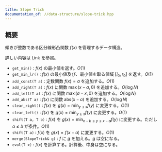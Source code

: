 ```yaml
---
title: Slope Trick
documentation_of: //data-structure/slope-trick.hpp
---
```


## 概要

傾きが整数である区分線形凸関数 $f(x)$ を管理するデータ構造。

詳しい内容は Link を参照。

- `get_min()` : $f(x)$ の最小値を返す。$O(1)$
- `get_min_lr()` : $f(x)$ の最小値及び、最小値を取る値域 $[l_0, r_0]$ を返す。$O(1)$
- `add_const(T a)` : 定数関数 $f(x) = a$ を追加する。$O(1)$
- `add_right(T a)` : $f(x)$ に関数 $\max(x - a, 0)$ を追加する。$O(\log N)$
- `add_left(T a)` : $f(x)$ に関数 $\max(a - x, 0)$ を追加する。$O(\log N)$
- `add_abs(T a)` : $f(x)$ に関数 $\mathrm{abs}(x-a)$ を追加する。$O(\log N)$
- `clear_right()` : $f(x)$ を $g(x) = \min_{y \leq x} f(y)$ に変更する。$O(1)$
- `clear_left()` : $f(x)$ を $g(x) = \min_{y \geq x} f(y)$ に変更する。$O(1)$
- `shift(T a, T b)` : $f(x)$ を $g(x) = \min_{x - b \leq y \leq x - a} f(y)$ に変更する。ただし $a \leq b$ が条件。$O(1)$
- `shift(T a)` : $f(x)$ を $g(x) = f(x - a)$ に変更する。$O(1)$
- `merge(SlopeTrick& g)` : $f$ に $g$ を加える。$g$ は空になる。
- `eval(T x)` : $f(x)$ を計算する。計算後、中身は空になる。
